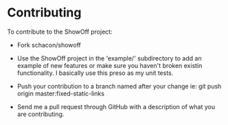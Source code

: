 Contributing
======================

To contribute to the ShowOff project:

* Fork schacon/showoff

* Use the ShowOff project in the 'example/' subdirectory to 
  add an example of new features or make sure you haven't
  broken existin functionality.  I basically use this preso
  as my unit tests.

* Push your contribution to a branch named after your change
  ie: git push origin master:fixed-static-links

* Send me a pull request through GitHub with a description of
  what you are contributing.

